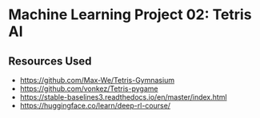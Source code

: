 # Machine Learning Project 02: Tetris AI

## Resources Used
- https://github.com/Max-We/Tetris-Gymnasium
- https://github.com/vonkez/Tetris-pygame
- https://stable-baselines3.readthedocs.io/en/master/index.html
- https://huggingface.co/learn/deep-rl-course/